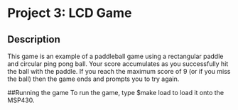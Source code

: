 # Project 3: LCD Game

## Description
This game is an example of a paddleball game using a rectangular paddle and circular ping pong ball.
Your score accumulates as you successfully hit the ball with the paddle.
If you reach the maximum score of 9 (or if you miss the ball) then the game ends and prompts you to try again.

##Running the game
To run the game, type $make load to load it onto the MSP430.